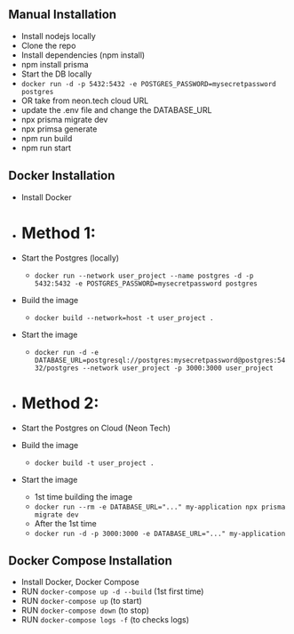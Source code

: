 ## Manual Installation
- Install nodejs locally
- Clone the repo
- Install dependencies (npm install)
- npm install prisma 
- Start the DB locally
- `docker run -d -p 5432:5432 -e POSTGRES_PASSWORD=mysecretpassword postgres`
- OR take from neon.tech cloud URL
- update the .env file and change the DATABASE_URL
- npx prisma migrate dev
- npx primsa generate 
- npm run build
- npm run start


## Docker Installation
- Install Docker

- # Method 1:
-  Start the Postgres (locally)
    - `docker run --network user_project --name postgres -d -p 5432:5432 -e POSTGRES_PASSWORD=mysecretpassword postgres`
- Build the image 
    - `docker build --network=host -t user_project .` 
- Start the image
    - `docker run -d -e DATABASE_URL=postgresql://postgres:mysecretpassword@postgres:5432/postgres --network user_project -p 3000:3000 user_project`

- # Method 2:
-  Start the Postgres on Cloud (Neon Tech)
- Build the image 
    - `docker build -t user_project .` 
- Start the image
    - 1st time building the image
    - `docker run --rm -e DATABASE_URL="..." my-application npx prisma migrate dev`
    - After the 1st time 
    - `docker run -d -p 3000:3000 -e DATABASE_URL="..." my-application`



## Docker Compose Installation
- Install Docker, Docker Compose
- RUN `docker-compose up -d --build` (1st first time)
- RUN `docker-compose up` (to start)
- RUN `docker-compose down` (to stop)
- RUN `docker-compose logs -f` (to checks logs)